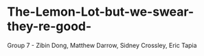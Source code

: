 # The-Lemon-Lot-but-we-swear-they-re-good-
Group 7 - Zibin Dong, Matthew Darrow, Sidney Crossley, Eric Tapia
